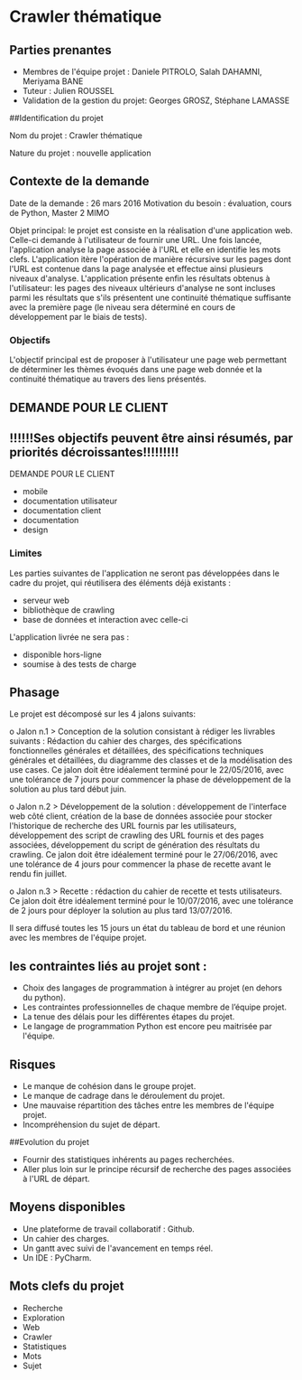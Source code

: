 # Crawler thématique

## Parties prenantes

* Membres de l'équipe projet : Daniele PITROLO, Salah DAHAMNI, Meriyama BANE
* Tuteur : Julien ROUSSEL
* Validation de la gestion du projet: Georges GROSZ, Stéphane LAMASSE

##Identification du projet

Nom du projet : Crawler thématique

Nature du projet : nouvelle application 

## Contexte de la demande

Date de la demande : 26 mars 2016
Motivation du besoin : évaluation, cours de Python, Master 2 MIMO

Objet principal: le projet est consiste en la réalisation d'une application web.
Celle-ci demande à l'utilisateur de fournir une URL. Une fois lancée, l'application analyse la page associée à l'URL et elle en identifie les mots clefs.
L'application itère l'opération de manière récursive sur les pages dont l'URL est contenue dans la page analysée et effectue ainsi plusieurs niveaux d'analyse.
L'application présente enfin les résultats obtenus à l'utilisateur: les pages des niveaux ultérieurs d'analyse ne sont incluses parmi les résultats que s'ils présentent une continuité thématique suffisante avec la première page (le niveau sera déterminé en cours de développement par le biais de tests).

### Objectifs

L'objectif principal est de proposer à l'utilisateur une page web permettant de déterminer les thèmes évoqués dans une page web donnée et la continuité thématique au travers des liens présentés.

DEMANDE POUR LE CLIENT
------------------------------------------------------------------------------------
!!!!!!Ses objectifs peuvent être ainsi résumés, par priorités décroissantes!!!!!!!!!
------------------------------------------------------------------------------------
DEMANDE POUR LE CLIENT

* mobile
* documentation utilisateur
* documentation client
* documentation
* design


### Limites

Les parties suivantes de l'application ne seront pas développées dans le cadre du projet, qui réutilisera des éléments déjà existants :

* serveur web
* bibliothèque de crawling
* base de données et interaction avec celle-ci

L'application livrée ne sera pas :

* disponible hors-ligne
* soumise à des tests de charge

## Phasage

Le projet est décomposé sur les 4 jalons suivants:

o Jalon n.1 > Conception de la  solution
consistant à rédiger les livrables suivants : Rédaction du cahier des charges, des spécifications fonctionnelles générales et détaillées, des spécifications techniques générales et détaillées, du diagramme des classes et de la modélisation des use cases.
Ce jalon doit être idéalement terminé pour le 22/05/2016, avec une tolérance de 7 jours pour commencer la phase de développement de la solution au plus tard début juin.

o Jalon n.2 > Développement de la solution : développement de l'interface web côté client, création de la base de données associée pour stocker l'historique de recherche des URL fournis par les utilisateurs, développement des script de crawling des URL fournis et des pages associées, développement du script de génération des résultats du crawling.
Ce jalon doit être idéalement terminé pour le 27/06/2016, avec une tolérance de 4 jours pour commencer la phase de recette avant le rendu fin juillet.

o Jalon n.3 > Recette : rédaction du cahier de recette et tests utilisateurs.
Ce jalon doit être idéalement terminé pour le 10/07/2016, avec une tolérance de 2 jours pour déployer la solution au plus tard 13/07/2016.

Il sera diffusé toutes les 15 jours un état du tableau de bord et une réunion avec les membres de l'équipe projet.


## les contraintes liés au projet sont :

* Choix des langages de programmation à intégrer au projet (en dehors du python).
* Les contraintes professionnelles de chaque membre de l’équipe projet.
* La tenue des délais pour les différentes étapes du projet.
* Le langage de programmation Python est encore peu maitrisée par l'équipe.


## Risques

* Le manque de cohésion dans le groupe projet.
* Le manque de cadrage dans le déroulement du projet.
* Une mauvaise répartition des tâches entre les membres de l'équipe projet.
* Incompréhension du sujet de départ.

##Evolution du projet 

* Fournir des statistiques inhérents au pages recherchées.
* Aller plus loin sur le principe récursif de recherche des pages associées à l'URL de départ.

## Moyens disponibles

* Une plateforme de travail collaboratif : Github.
* Un cahier des charges.
* Un gantt avec suivi de l'avancement en temps réel.
* Un IDE : PyCharm.

## Mots clefs du projet

* Recherche
* Exploration
* Web
* Crawler
* Statistiques
* Mots
* Sujet
